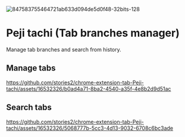 
![847583755464721ab633d094de5d0f48-32bits-128](https://github.com/stories2/chrome-extension-tab-Peji-tachi/assets/16532326/1b7c58fb-24a4-4e1e-a149-d83944333acf)


# Peji tachi (Tab branches manager)

Manage tab branches and search from history.

## Manage tabs

https://github.com/stories2/chrome-extension-tab-Peji-tachi/assets/16532326/b0ad4a71-8ba2-4540-a35f-4e8b2d9d51ac

## Search tabs

https://github.com/stories2/chrome-extension-tab-Peji-tachi/assets/16532326/5068777b-5cc3-4d13-9032-6708c6bc3ade
